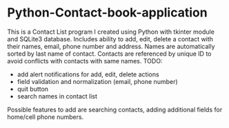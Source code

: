 # Python-Contact-book-application

This is a Contact List program I created using Python with tkinter module and SQLite3 database.
Includes ability to add, edit, delete a contact with their names, email, phone number and address.
Names are automatically sorted by last name of contact.
Contacts are referenced by unique ID to avoid conflicts with contacts with same names.
TODO:
- add alert notifications for add, edit, delete actions
- field validation and normalization (email, phone number)
- quit button
- search names in contact list

Possible features to add are searching contacts, adding additional fields for home/cell phone numbers.
